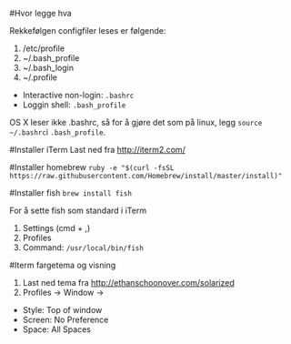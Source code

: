 #Hvor legge hva

Rekkefølgen configfiler leses er følgende:

1. /etc/profile 
2. ~/.bash_profile 
3. ~/.bash_login
4. ~/.profile

* Interactive non-login: `.bashrc`
* Loggin shell: `.bash_profile`

OS X leser ikke .bashrc, så for å gjøre det som på linux, legg 
`source ~/.bashrc`i `.bash_profile`. 

#Installer iTerm
Last ned fra http://iterm2.com/

#Installer homebrew
`ruby -e "$(curl -fsSL https://raw.githubusercontent.com/Homebrew/install/master/install)"`

#Installer fish
`brew install fish` 

For å sette fish som standard i iTerm
  1. Settings (cmd + ,)
  2. Profiles
  3. Command: `/usr/local/bin/fish`

#Iterm fargetema og visning
1. Last ned tema fra http://ethanschoonover.com/solarized
2. Profiles -> Window ->
  * Style: Top of window
  * Screen: No Preference
  * Space: All Spaces



